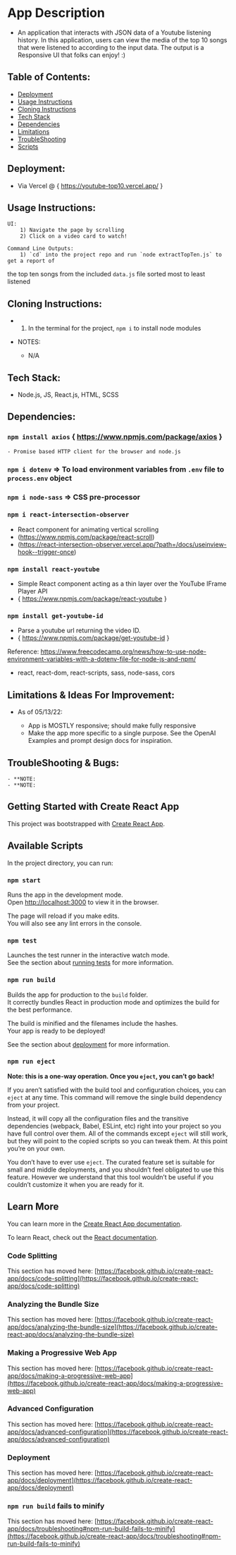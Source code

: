 # App Description

- An application that interacts with JSON data of a Youtube listening history.  In this application, users can view the media of the top 10 songs that were listened to according to the input data.  The output is a Responsive UI that folks can enjoy! :)

## Table of Contents:
* [Deployment](#Deployment)
* [Usage Instructions](#usage-instructions)
* [Cloning Instructions](#cloning-instructions)
* [Tech Stack](#tech-stack)
* [Dependencies](#dependencies)
* [Limitations](#limitations--ideas-for-improvement)
* [TroubleShooting](#troubleshooting--bugs)
* [Scripts](#getting-started-with-create-react-app)

## Deployment:

- Via Vercel @ { https://youtube-top10.vercel.app/ }

## Usage Instructions:
    UI:
        1) Navigate the page by scrolling
        2) Click on a video card to watch!

    Command Line Outputs:
        1) `cd` into the project repo and run `node extractTopTen.js` to get a report of
the top ten songs from the included `data.js` file sorted most to least listened

## Cloning Instructions:

- 1) In the terminal for the project,  `npm i` to install node modules

- NOTES:

    - N/A

## Tech Stack:

- Node.js, JS, React.js, HTML, SCSS

## Dependencies:

### `npm install axios` { https://www.npmjs.com/package/axios } 
    - Promise based HTTP client for the browser and node.js

### `npm i dotenv` => To load environment variables from `.env` file to `process.env` object

### `npm i node-sass` => CSS pre-processor

### `npm i react-intersection-observer`

- React component for animating vertical scrolling
- (https://www.npmjs.com/package/react-scroll)
- (https://react-intersection-observer.vercel.app/?path=/docs/useinview-hook--trigger-once)

### `npm install react-youtube`
- Simple React component acting as a thin layer over the YouTube IFrame Player API
- { https://www.npmjs.com/package/react-youtube }

### `npm install get-youtube-id`
- Parse a youtube url returning the video ID.
- { https://www.npmjs.com/package/get-youtube-id }

Reference: https://www.freecodecamp.org/news/how-to-use-node-environment-variables-with-a-dotenv-file-for-node-js-and-npm/

- react, react-dom, react-scripts, sass, node-sass, cors

## Limitations & Ideas For Improvement:

- As of 05/13/22:

    - App is MOSTLY responsive; should make fully responsive
    - Make the app more specific to a single purpose. See the OpenAI Examples and prompt design docs for inspiration.


## TroubleShooting & Bugs:
    - **NOTE:
    - **NOTE: 

## Getting Started with Create React App

This project was bootstrapped with [Create React App](https://github.com/facebook/create-react-app).

## Available Scripts

In the project directory, you can run:

### `npm start`

Runs the app in the development mode.\
Open [http://localhost:3000](http://localhost:3000) to view it in the browser.

The page will reload if you make edits.\
You will also see any lint errors in the console.

### `npm test`

Launches the test runner in the interactive watch mode.\
See the section about [running tests](https://facebook.github.io/create-react-app/docs/running-tests) for more information.

### `npm run build`

Builds the app for production to the `build` folder.\
It correctly bundles React in production mode and optimizes the build for the best performance.

The build is minified and the filenames include the hashes.\
Your app is ready to be deployed!

See the section about [deployment](https://facebook.github.io/create-react-app/docs/deployment) for more information.

### `npm run eject`

**Note: this is a one-way operation. Once you `eject`, you can’t go back!**

If you aren’t satisfied with the build tool and configuration choices, you can `eject` at any time. This command will remove the single build dependency from your project.

Instead, it will copy all the configuration files and the transitive dependencies (webpack, Babel, ESLint, etc) right into your project so you have full control over them. All of the commands except `eject` will still work, but they will point to the copied scripts so you can tweak them. At this point you’re on your own.

You don’t have to ever use `eject`. The curated feature set is suitable for small and middle deployments, and you shouldn’t feel obligated to use this feature. However we understand that this tool wouldn’t be useful if you couldn’t customize it when you are ready for it.

## Learn More

You can learn more in the [Create React App documentation](https://facebook.github.io/create-react-app/docs/getting-started).

To learn React, check out the [React documentation](https://reactjs.org/).

### Code Splitting

This section has moved here: [https://facebook.github.io/create-react-app/docs/code-splitting](https://facebook.github.io/create-react-app/docs/code-splitting)

### Analyzing the Bundle Size

This section has moved here: [https://facebook.github.io/create-react-app/docs/analyzing-the-bundle-size](https://facebook.github.io/create-react-app/docs/analyzing-the-bundle-size)

### Making a Progressive Web App

This section has moved here: [https://facebook.github.io/create-react-app/docs/making-a-progressive-web-app](https://facebook.github.io/create-react-app/docs/making-a-progressive-web-app)

### Advanced Configuration

This section has moved here: [https://facebook.github.io/create-react-app/docs/advanced-configuration](https://facebook.github.io/create-react-app/docs/advanced-configuration)

### Deployment

This section has moved here: [https://facebook.github.io/create-react-app/docs/deployment](https://facebook.github.io/create-react-app/docs/deployment)

### `npm run build` fails to minify

This section has moved here: [https://facebook.github.io/create-react-app/docs/troubleshooting#npm-run-build-fails-to-minify](https://facebook.github.io/create-react-app/docs/troubleshooting#npm-run-build-fails-to-minify)


